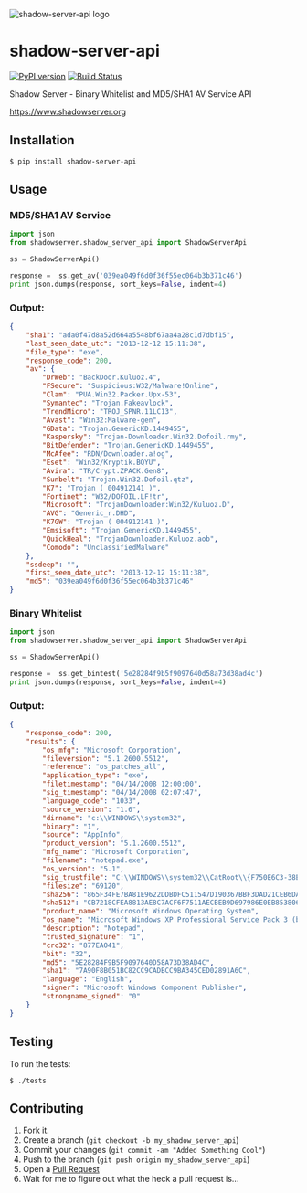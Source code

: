 ![shadow-server-api logo](https://raw.githubusercontent.com/blacktop/shadow-server-api/master/doc/logo.png)

shadow-server-api
=================
[![PyPI version](https://badge.fury.io/py/shadow-server-api.svg)](http://badge.fury.io/py/shadow-server-api) [![Build Status](https://travis-ci.org/blacktop/shadow-server-api.svg?branch=master)](https://travis-ci.org/blacktop/shadow-server-api)

Shadow Server - Binary Whitelist and MD5/SHA1 AV Service API

https://www.shadowserver.org

Installation
-----------

    $ pip install shadow-server-api


Usage
-----
### MD5/SHA1 AV Service
```python
import json
from shadowserver.shadow_server_api import ShadowServerApi

ss = ShadowServerApi()

response =  ss.get_av('039ea049f6d0f36f55ec064b3b371c46')
print json.dumps(response, sort_keys=False, indent=4)
```

### Output:
```json
{
    "sha1": "ada0f47d8a52d664a5548bf67aa4a28c1d7dbf15",
    "last_seen_date_utc": "2013-12-12 15:11:38",
    "file_type": "exe",
    "response_code": 200,
    "av": {
        "DrWeb": "BackDoor.Kuluoz.4",
        "FSecure": "Suspicious:W32/Malware!Online",
        "Clam": "PUA.Win32.Packer.Upx-53",
        "Symantec": "Trojan.Fakeavlock",
        "TrendMicro": "TROJ_SPNR.11LC13",
        "Avast": "Win32:Malware-gen",
        "GData": "Trojan.GenericKD.1449455",
        "Kaspersky": "Trojan-Downloader.Win32.Dofoil.rmy",
        "BitDefender": "Trojan.GenericKD.1449455",
        "McAfee": "RDN/Downloader.a!og",
        "Eset": "Win32/Kryptik.BQYU",
        "Avira": "TR/Crypt.ZPACK.Gen8",
        "Sunbelt": "Trojan.Win32.Dofoil.qtz",
        "K7": "Trojan ( 004912141 )",
        "Fortinet": "W32/DOFOIL.LF!tr",
        "Microsoft": "TrojanDownloader:Win32/Kuluoz.D",
        "AVG": "Generic_r.DHD",
        "K7GW": "Trojan ( 004912141 )",
        "Emsisoft": "Trojan.GenericKD.1449455",
        "QuickHeal": "TrojanDownloader.Kuluoz.aob",
        "Comodo": "UnclassifiedMalware"
    },
    "ssdeep": "",
    "first_seen_date_utc": "2013-12-12 15:11:38",
    "md5": "039ea049f6d0f36f55ec064b3b371c46"
}
```

### Binary Whitelist
```python
import json
from shadowserver.shadow_server_api import ShadowServerApi

ss = ShadowServerApi()

response =  ss.get_bintest('5e28284f9b5f9097640d58a73d38ad4c')
print json.dumps(response, sort_keys=False, indent=4)
```

### Output:
```json
{
    "response_code": 200,
    "results": {
        "os_mfg": "Microsoft Corporation",
        "fileversion": "5.1.2600.5512",
        "reference": "os_patches_all",
        "application_type": "exe",
        "filetimestamp": "04/14/2008 12:00:00",
        "sig_timestamp": "04/14/2008 02:07:47",
        "language_code": "1033",
        "source_version": "1.6",
        "dirname": "c:\\WINDOWS\\system32",
        "binary": "1",
        "source": "AppInfo",
        "product_version": "5.1.2600.5512",
        "mfg_name": "Microsoft Corporation",
        "filename": "notepad.exe",
        "os_version": "5.1",
        "sig_trustfile": "C:\\WINDOWS\\system32\\CatRoot\\{F750E6C3-38EE-11D1-85E5-00C04FC295EE}\\NT5.CAT",
        "filesize": "69120",
        "sha256": "865F34FE7BA81E9622DDBDFC511547D190367BBF3DAD21CEB6DA3EEC621044F5",
        "sha512": "CB7218CFEA8813AE8C7ACF6F7511AECBEB9D697986E0EB8538065BF9E3E9C6CED9C29270EB677F5ACF08D2E94B21018D8C4A376AA646FA73CE831FC87D448934",
        "product_name": "Microsoft Windows Operating System",
        "os_name": "Microsoft Windows XP Professional Service Pack 3 (build 2600)",
        "description": "Notepad",
        "trusted_signature": "1",
        "crc32": "877EA041",
        "bit": "32",
        "md5": "5E28284F9B5F9097640D58A73D38AD4C",
        "sha1": "7A90F8B051BC82CC9CADBCC9BA345CED02891A6C",
        "language": "English",
        "signer": "Microsoft Windows Component Publisher",
        "strongname_signed": "0"
    }
}
```

Testing
-------

To run the tests:

    $ ./tests

Contributing
------------

1. Fork it.
2. Create a branch (`git checkout -b my_shadow_server_api`)
3. Commit your changes (`git commit -am "Added Something Cool"`)
4. Push to the branch (`git push origin my_shadow_server_api`)
5. Open a [Pull Request](https://github.com/blacktop/shadow-server-api/pulls)
6. Wait for me to figure out what the heck a pull request is...